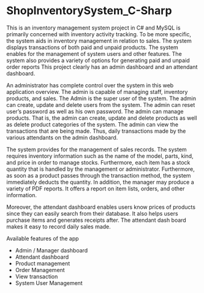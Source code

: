 # ShopInventorySystem_C-Sharp
This is an inventory management system project in C# and MySQL is primarily concerned with inventory activity tracking. To be more specific, the system aids in inventory management in relation to sales. The system displays transactions of both paid and unpaid products. The system enables for the management of system users and other features. The system also provides a variety of options for generating paid and unpaid order reports This project clearly has an admin dashboard and an attendant dashboard. 

An administrator has complete control over the system in this web application overview. The admin is capable of managing staff, inventory products, and sales. The Admin is the super user of the system. The admin can create, update and delete users from the system. The admin can reset user’s password as well as his own password. The admin can manage products. That is, the admin can create, update and delete products as well as delete product categories of the system. The admin can view the transactions that are being made. Thus, daily transactions made by the various attendants on the admin dashboard.

The system provides for the management of sales records. The system requires inventory information such as the name of the model, parts, kind, and price in order to manage stocks. Furthermore, each item has a stock quantity that is handled by the management or administrator. Furthermore, as soon as a product passes through the transaction method, the system immediately deducts the quantity. In addition, the manager may produce a variety of PDF reports. It offers a report on item lists, orders, and other information.

Moreover, the attendant dashboard enables users know prices of products since they can easily search from their database. It also helps users purchase items and generates receipts after. The attendant dash board makes it easy to record daily sales made.

Available features of the app
* Admin / Manager dashboard
* Attendant dashboard
*  Product management
* Order Management
* View transaction
* System User Management
